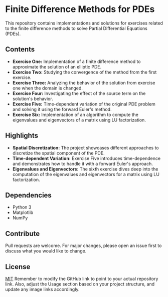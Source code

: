 # Finite Difference Methods for PDEs

This repository contains implementations and solutions for exercises related to the finite difference methods to solve Partial Differential Equations (PDEs).

## Contents

- **Exercise One:** Implementation of a finite difference method to approximate the solution of an elliptic PDE.
- **Exercise Two:** Studying the convergence of the method from the first exercise.
- **Exercise Three:** Analyzing the behavior of the solution from exercise one when the domain is changed.
- **Exercise Four:** Investigating the effect of the source term on the solution's behavior.
- **Exercise Five:** Time-dependent variation of the original PDE problem and solving it using the forward Euler's method.
- **Exercise Six:** Implementation of an algorithm to compute the eigenvalues and eigenvectors of a matrix using LU factorization.

## Highlights

- **Spatial Discretization:** The project showcases different approaches to discretize the spatial component of the PDE.
- **Time-dependent Variation:** Exercise Five introduces time-dependence and demonstrates how to handle it with a forward Euler's approach.
- **Eigenvalues and Eigenvectors:** The sixth exercise dives deep into the computation of the eigenvalues and eigenvectors for a matrix using LU factorization.

## Dependencies

- Python 3
- Matplotlib
- NumPy

## Contribute

Pull requests are welcome. For major changes, please open an issue first to discuss what you would like to change.

## License

[MIT](https://choosealicense.com/licenses/mit/)
Remember to modify the GitHub link to point to your actual repository link. Also, adjust the Usage section based on your project structure, and update any image links accordingly.


